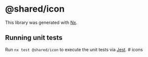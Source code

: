 # @shared/icon

This library was generated with [Nx](https://nx.dev).

## Running unit tests

Run `nx test @shared/icon` to execute the unit tests via [Jest](https://jestjs.io).
#   i c o n s  
 